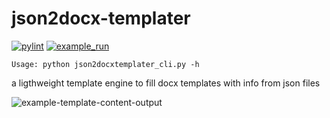 # json2docx-templater
[![pylint](https://github.com/minger0/json2docx-templater/actions/workflows/pylint.yaml/badge.svg)](https://github.com/minger0/json2docx-templater/actions/workflows/pylint.yaml) [![example_run](https://github.com/minger0/json2docx-templater/actions/workflows/example_run.yaml/badge.svg)](https://github.com/minger0/json2docx-templater/actions/workflows/example_run.yaml)
```
Usage: python json2docxtemplater_cli.py -h
```
a ligthweight template engine to fill docx templates with info from json files

![example-template-content-output](https://github.com/user-attachments/assets/7e22c2f0-e7c3-433d-9f5b-a2d79c545ef4)
